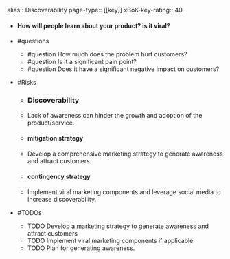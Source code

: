 alias:: Discoverability
page-type:: [[key]]
xBoK-key-rating:: 40
- #### How will people learn about your product? is it viral?
- #questions
  - #question How much does the problem hurt customers?
  - #question Is it a significant pain point?
  - #question Does it have a significant negative impact on customers?
- #Risks

  - ### Discoverability
  - Lack of awareness can hinder the growth and adoption of the product/service.
  - #### mitigation strategy
  - Develop a comprehensive marketing strategy to generate awareness and attract customers.
  - #### contingency strategy
  - Implement viral marketing components and leverage social media to increase discoverability.
- #TODOs
  - TODO Develop a marketing strategy to generate awareness and attract customers
  - TODO  Implement viral marketing components if applicable
  - TODO  Plan for generating awareness.


